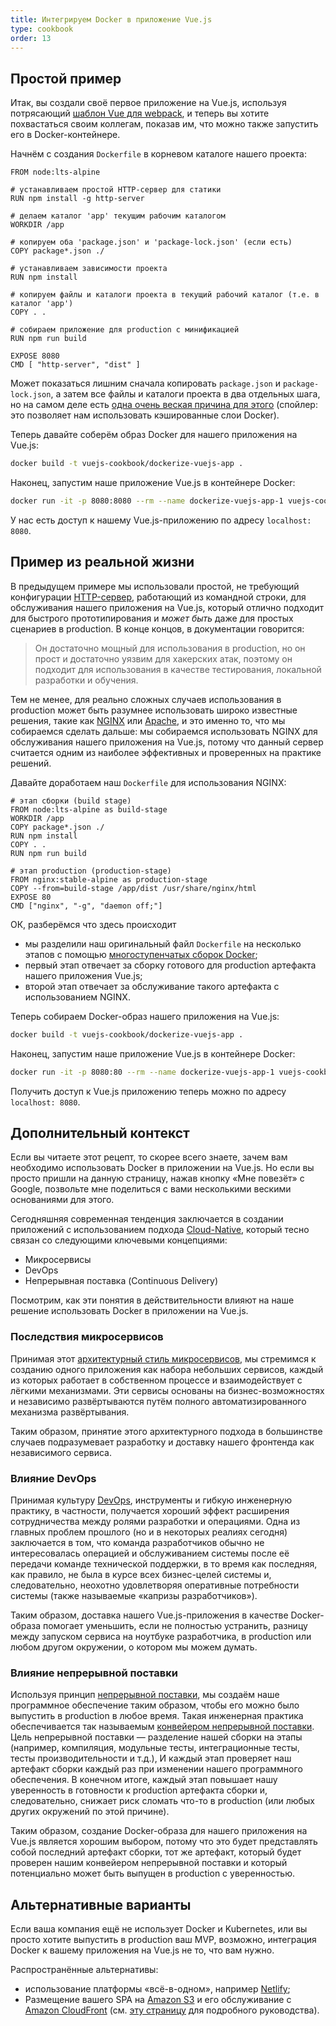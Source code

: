 ```yaml
---
title: Интегрируем Docker в приложение Vue.js
type: cookbook
order: 13
---
```


## Простой пример

Итак, вы создали своё первое приложение на Vue.js, используя потрясающий [шаблон Vue для webpack](https://github.com/vuejs-templates/webpack), и теперь вы хотите похвастаться своим коллегам, показав им, что можно также запустить его в Docker-контейнере.

Начнём с создания `Dockerfile` в корневом каталоге нашего проекта:

```docker
FROM node:lts-alpine

# устанавливаем простой HTTP-сервер для статики
RUN npm install -g http-server

# делаем каталог 'app' текущим рабочим каталогом
WORKDIR /app

# копируем оба 'package.json' и 'package-lock.json' (если есть)
COPY package*.json ./

# устанавливаем зависимости проекта
RUN npm install

# копируем файлы и каталоги проекта в текущий рабочий каталог (т.е. в каталог 'app')
COPY . .

# собираем приложение для production с минификацией
RUN npm run build

EXPOSE 8080
CMD [ "http-server", "dist" ]
```

Может показаться лишним сначала копировать `package.json` и `package-lock.json`, а затем все файлы и каталоги проекта в два отдельных шага, но на самом деле есть [одна очень веская причина для этого](http://bitjudo.com/blog/2014/03/13/building-efficient-dockerfiles-node-dot-js/) (спойлер: это позволяет нам использовать кэшированные слои Docker).

Теперь давайте соберём образ Docker для нашего приложения на Vue.js:

```bash
docker build -t vuejs-cookbook/dockerize-vuejs-app .
```

Наконец, запустим наше приложение Vue.js в контейнере Docker:

```bash
docker run -it -p 8080:8080 --rm --name dockerize-vuejs-app-1 vuejs-cookbook/dockerize-vuejs-app
```

У нас есть доступ к нашему Vue.js-приложению по адресу `localhost: 8080`.

## Пример из реальной жизни

В предыдущем примере мы использовали простой, не требующий конфигурации [HTTP-сервер](https://github.com/indexzero/http-server), работающий из командной строки, для обслуживания нашего приложения на Vue.js, который отлично подходит для быстрого прототипирования и _может быть_ даже для простых сценариев в production. В конце концов, в документации говорится:

> Он достаточно мощный для использования в production, но он прост и достаточно уязвим для хакерских атак, поэтому он подходит для использования в качестве тестирования, локальной разработки и обучения.

Тем не менее, для реально сложных случаев использования в production может быть разумнее использовать широко известные решения, такие как [NGINX](https://www.nginx.com/) или [Apache](https://httpd.apache.org/), и это именно то, что мы собираемся сделать дальше: мы собираемся использовать NGINX для обслуживания нашего приложения на Vue.js, потому что данный сервер считается одним из наиболее эффективных и проверенных на практике решений.

Давайте доработаем наш `Dockerfile` для использования NGINX:

 ```docker
# этап сборки (build stage)
FROM node:lts-alpine as build-stage
WORKDIR /app
COPY package*.json ./
RUN npm install
COPY . .
RUN npm run build

# этап production (production-stage)
FROM nginx:stable-alpine as production-stage
COPY --from=build-stage /app/dist /usr/share/nginx/html
EXPOSE 80
CMD ["nginx", "-g", "daemon off;"]
```

ОК, разберёмся что здесь происходит
* мы разделили наш оригинальный файл `Dockerfile` на несколько этапов с помощью [многоступенчатых сборок Docker](https://docs.docker.com/develop/develop-images/multistage-build/);
* первый этап отвечает за сборку готового для production артефакта нашего приложения Vue.js;
* второй этап отвечает за обслуживание такого артефакта с использованием NGINX.

Теперь собираем Docker-образ нашего приложения на Vue.js:

```bash
docker build -t vuejs-cookbook/dockerize-vuejs-app .
```

Наконец, запустим наше приложение Vue.js в контейнере Docker:

```bash
docker run -it -p 8080:80 --rm --name dockerize-vuejs-app-1 vuejs-cookbook/dockerize-vuejs-app
```

Получить доступ к Vue.js приложению теперь можно по адресу `localhost: 8080`.

## Дополнительный контекст

Если вы читаете этот рецепт, то скорее всего знаете, зачем вам необходимо использовать Docker в приложении на Vue.js. Но если вы просто пришли на данную страницу, нажав кнопку «Мне повезёт» с Google, позвольте мне поделиться с вами несколькими вескими основаниями для этого.

Сегодняшняя современная тенденция заключается в создании приложений с использованием подхода [Cloud-Native](https://pivotal.io/cloud-native), который тесно связан со следующими ключевыми концепциями:
* Микросервисы
* DevOps
* Непрерывная поставка (Continuous Delivery)

Посмотрим, как эти понятия в действительности влияют на наше решение использовать Docker в приложении на Vue.js.

### Последствия микросервисов

Принимая этот [архитектурный стиль микросервисов](https://martinfowler.com/microservices/), мы стремимся к созданию одного приложения как набора небольших сервисов, каждый из которых работает в собственном процессе и взаимодействует с лёгкими механизмами. Эти сервисы основаны на бизнес-возможностях и независимо развёртываются путём полного автоматизированного механизма развёртывания.

Таким образом, принятие этого архитектурного подхода в большинстве случаев подразумевает разработку и доставку нашего фронтенда как независимого сервиса.

### Влияние DevOps

Принимая культуру [DevOps](https://martinfowler.com/bliki/DevOpsCulture.html), инструменты и гибкую инженерную практику, в частности, получается хороший эффект расширения сотрудничества между ролями разработки и операциями. Одна из главных проблем прошлого (но и в некоторых реалиях сегодня) заключается в том, что команда разработчиков обычно не интересовалась операцией и обслуживанием системы после её передачи команде технической поддержки, в то время как последняя, как правило, не была в курсе всех бизнес-целей системы и, следовательно, неохотно удовлетворяя оперативные потребности системы (также называемые «капризы разработчиков»).

Таким образом, доставка нашего Vue.js-приложения в качестве Docker-образа помогает уменьшить, если не полностью устранить, разницу между запуском сервиса на ноутбуке разработчика, в production или любом другом окружении, о котором мы можем думать.

### Влияние непрерывной поставки

Используя принцип [непрерывной поставки](https://martinfowler.com/bliki/ContinuousDelivery.html), мы создаём наше программное обеспечение таким образом, чтобы его можно было выпустить в production в любое время. Такая инженерная практика обеспечивается так называемым [конвейером непрерывной поставки](https://martinfowler.com/bliki/DeploymentPipeline.html). Цель непрерывной поставки — разделение нашей сборки на этапы (например, компиляция, модульные тесты, интеграционные тесты, тесты производительности и т.д.), И каждый этап проверяет наш артефакт сборки каждый раз при изменении нашего программного обеспечения. В конечном итоге, каждый этап повышает нашу уверенность в готовности к production артефакта сборки и, следовательно, снижает риск сломать что-то в production (или любых других окружений по этой причине).

Таким образом, создание Docker-образа для нашего приложения на Vue.js является хорошим выбором, потому что это будет представлять собой последний артефакт сборки, тот же артефакт, который будет проверен нашим конвейером непрерывной поставки и который потенциально может быть выпущен в production с уверенностью.

## Альтернативные варианты

Если ваша компания ещё не использует Docker и Kubernetes, или вы просто хотите выпустить в production ваш MVP, возможно, интеграция Docker к вашему приложения на Vue.js не то, что вам нужно.

Распространённые альтернативы:
* использование платформы «всё-в-одном», например [Netlify](https://www.netlify.com/);
* Размещение вашего SPA на [Amazon S3](https://aws.amazon.com/s3/) и его обслуживание с [Amazon CloudFront](https://aws.amazon.com/cloudfront/) (см. [эту страницу](https://serverless-stack.com/chapters/deploy-the-frontend.html) для подробного руководства).
